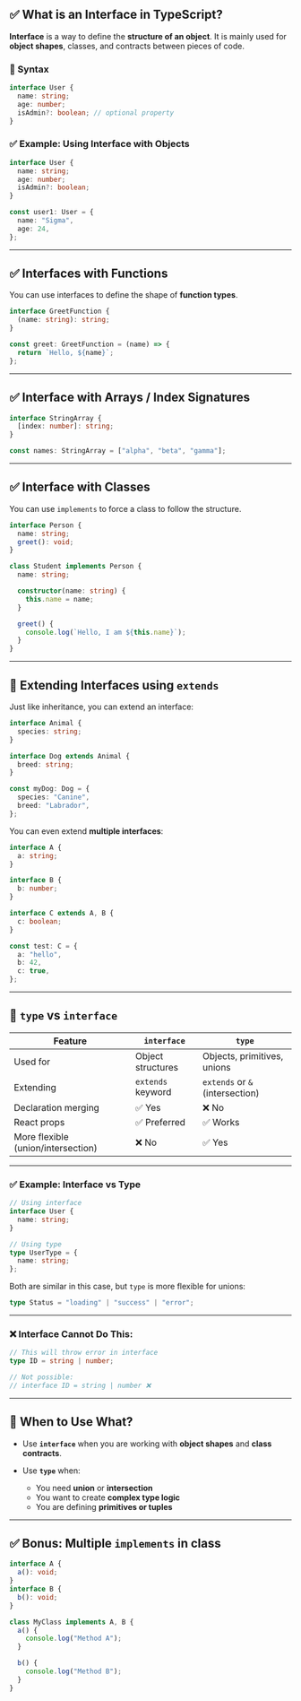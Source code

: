 ## ✅ What is an Interface in TypeScript?

**Interface** is a way to define the **structure of an object**. It is mainly used for **object shapes**, classes, and contracts between pieces of code.

### 📌 Syntax

```ts
interface User {
  name: string;
  age: number;
  isAdmin?: boolean; // optional property
}
```

### ✅ Example: Using Interface with Objects

```ts
interface User {
  name: string;
  age: number;
  isAdmin?: boolean;
}

const user1: User = {
  name: "Sigma",
  age: 24,
};
```

---

## ✅ Interfaces with Functions

You can use interfaces to define the shape of **function types**.

```ts
interface GreetFunction {
  (name: string): string;
}

const greet: GreetFunction = (name) => {
  return `Hello, ${name}`;
};
```

---

## ✅ Interface with Arrays / Index Signatures

```ts
interface StringArray {
  [index: number]: string;
}

const names: StringArray = ["alpha", "beta", "gamma"];
```

---

## ✅ Interface with Classes

You can use `implements` to force a class to follow the structure.

```ts
interface Person {
  name: string;
  greet(): void;
}

class Student implements Person {
  name: string;

  constructor(name: string) {
    this.name = name;
  }

  greet() {
    console.log(`Hello, I am ${this.name}`);
  }
}
```

---

## 🔁 Extending Interfaces using `extends`

Just like inheritance, you can extend an interface:

```ts
interface Animal {
  species: string;
}

interface Dog extends Animal {
  breed: string;
}

const myDog: Dog = {
  species: "Canine",
  breed: "Labrador",
};
```

You can even extend **multiple interfaces**:

```ts
interface A {
  a: string;
}

interface B {
  b: number;
}

interface C extends A, B {
  c: boolean;
}

const test: C = {
  a: "hello",
  b: 42,
  c: true,
};
```

---

## 🔄 `type` vs `interface`

| Feature                            | `interface`       | `type`                          |
| ---------------------------------- | ----------------- | ------------------------------- |
| Used for                           | Object structures | Objects, primitives, unions     |
| Extending                          | `extends` keyword | `extends` or `&` (intersection) |
| Declaration merging                | ✅ Yes             | ❌ No                            |
| React props                        | ✅ Preferred       | ✅ Works                         |
| More flexible (union/intersection) | ❌ No              | ✅ Yes                           |

---

### ✅ Example: Interface vs Type

```ts
// Using interface
interface User {
  name: string;
}

// Using type
type UserType = {
  name: string;
};
```

Both are similar in this case, but `type` is more flexible for unions:

```ts
type Status = "loading" | "success" | "error";
```

---

### ❌ Interface Cannot Do This:

```ts
// This will throw error in interface
type ID = string | number;

// Not possible: 
// interface ID = string | number ❌
```

---

## 🔧 When to Use What?

* Use **`interface`** when you are working with **object shapes** and **class contracts**.
* Use **`type`** when:

  * You need **union** or **intersection**
  * You want to create **complex type logic**
  * You are defining **primitives or tuples**

---

## ✅ Bonus: Multiple `implements` in class

```ts
interface A {
  a(): void;
}
interface B {
  b(): void;
}

class MyClass implements A, B {
  a() {
    console.log("Method A");
  }

  b() {
    console.log("Method B");
  }
}
```
